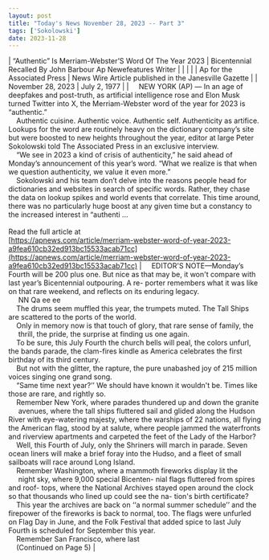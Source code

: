 ```yaml
---
layout: post
title: "Today's News November 28, 2023 -- Part 3"
tags: ['Sokolowski']
date: 2023-11-28
---
```


| “Authentic” Is Merriam-Webster’S Word Of The Year 2023 | Bicentennial Recalled   By John Barbour Ap Newefeatures Writer |
|  |  |
| Ap for the Associated Press | News Wire Article published in the Janesville Gazette |
| November 28, 2023 | July 2, 1977 |
| &nbsp;&nbsp;&nbsp;&nbsp;NEW YORK (AP) — In an age of deepfakes and post-truth, as artificial intelligence rose and Elon Musk turned Twitter into X, the Merriam-Webster word of the year for 2023 is “authentic.”<br>&nbsp;&nbsp;&nbsp;&nbsp;Authentic cuisine. Authentic voice. Authentic self. Authenticity as artifice. Lookups for the word are routinely heavy on the dictionary company’s site but were boosted to new heights throughout the year, editor at large Peter Sokolowski told The Associated Press in an exclusive interview.<br>&nbsp;&nbsp;&nbsp;&nbsp;“We see in 2023 a kind of crisis of authenticity,” he said ahead of Monday’s announcement of this year’s word. “What we realize is that when we question authenticity, we value it even more.”<br>&nbsp;&nbsp;&nbsp;&nbsp;Sokolowski and his team don’t delve into the reasons people head for dictionaries and websites in search of specific words. Rather, they chase the data on lookup spikes and world events that correlate. This time around, there was no particularly huge boost at any given time but a constancy to the increased interest in “authenti ...<br><br>Read the full article at<br>[https://apnews.com/article/merriam-webster-word-of-year-2023-a9fea610cb32ed913bc15533acab71cc](https://apnews.com/article/merriam-webster-word-of-year-2023-a9fea610cb32ed913bc15533acab71cc) | &nbsp;&nbsp;&nbsp;&nbsp;EDITOR'S NOTE—Monday’s Fourth will be 200 plus one. But nice as that may be, it won't compare with last year’s Bicentennial outpouring. A re- porter remembers what it was like on that rare weekend, and reflects on its enduring legacy.<br>&nbsp;&nbsp;&nbsp;&nbsp; NN Qa ee ee<br>&nbsp;&nbsp;&nbsp;&nbsp;The drums seem muffled this year, the trumpets muted. The Tall Ships are scattered to the ports of the world.<br>&nbsp;&nbsp;&nbsp;&nbsp;Only in memory now is that touch of glory, that rare sense of family, the<br>&nbsp;&nbsp;&nbsp;&nbsp; thrill, the pride, the surprise at finding us one again.<br>&nbsp;&nbsp;&nbsp;&nbsp;To be sure, this July Fourth the church bells will peal, the colors unfurl, the bands parade, the clam-fires kindle as America celebrates the first birthday of its third century.<br>&nbsp;&nbsp;&nbsp;&nbsp;But not with the glitter, the rapture, the pure unabashed joy of 215 million voices singing one grand song.<br>&nbsp;&nbsp;&nbsp;&nbsp;“Same time next year?’’ We should have known it wouldn't be. Times like those are rare, and rightly so.<br>&nbsp;&nbsp;&nbsp;&nbsp;Remember New York, where parades thundered up and down the granite<br>&nbsp;&nbsp;&nbsp;&nbsp; avenues, where the tall ships fluttered sail and glided along the Hudson River with eye-watering majesty, where the warships of 22 nations, all flying the American flag, stood by at salute, where people jammed the waterfronts and riverview apartments and carpeted the feet of the Lady of the Harbor?<br>&nbsp;&nbsp;&nbsp;&nbsp;Well, this Fourth of July, only the Shriners will march in parade. Seven ocean liners will make a brief foray into the Hudso, and a fleet of small sailboats will race around Long Island.<br>&nbsp;&nbsp;&nbsp;&nbsp;Remember Washington, where a mammoth fireworks display lit the<br>&nbsp;&nbsp;&nbsp;&nbsp; night sky, where 9,000 special Bicenten- nial flags fluttered from spires and roof- tops, where the National Archives stayed open around the clock so that thousands who lined up could see the na- tion's birth certificate?<br>&nbsp;&nbsp;&nbsp;&nbsp;This year the archives are back on ‘‘a normal summer schedule’’ and the firepower of the fireworks is back to normal, too. The flags were unfurled on Flag Day in June, and the Folk Festival that added spice to last July Fourth is scheduled for September this year.<br>&nbsp;&nbsp;&nbsp;&nbsp;Remember San Francisco, where last<br>&nbsp;&nbsp;&nbsp;&nbsp;(Continued on Page 5)  |